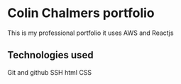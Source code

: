 # Colin Chalmers portfolio

This is my professional portfolio it uses AWS and Reactjs

## Technologies used

Git and github
SSH
html
CSS
